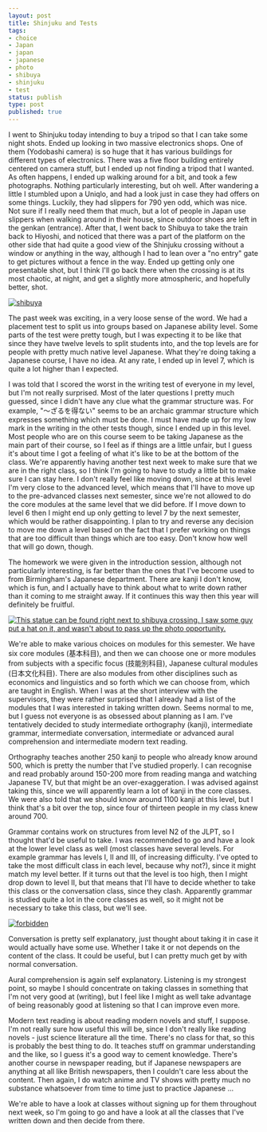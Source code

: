 ```yaml
---
layout: post
title: Shinjuku and Tests
tags:
- choice
- Japan
- japan
- japanese
- photo
- shibuya
- shinjuku
- test
status: publish
type: post
published: true
---
```

I went to Shinjuku today intending to buy a tripod so that I can take some night shots. Ended up looking in two massive electronics shops. One of them (Yodobashi camera) is so huge that it has various buildings for different types of electronics. There was a five floor building entirely centered on camera stuff, but I ended up not finding a tripod that I wanted. As often happens, I ended up walking around for a bit, and took a few photographs. Nothing particularly interesting, but oh well. After wandering a little I stumbled upon a Uniqlo, and had a look just in case they had offers on some things. Luckily, they had slippers for 790 yen odd, which was nice. Not sure if I really need them that much, but a lot of people in Japan use slippers when walking around in their house, since outdoor shoes are left in the genkan (entrance). After that, I went back to Shibuya to take the train back to Hiyoshi, and noticed that there was a part of the platform on the other side that had quite a good view of the Shinjuku crossing without a window or anything in the way, although I had to lean over a "no entry" gate to get pictures without a fence in the way. Ended up getting only one presentable shot, but I think I'll go back there when the crossing is at its most chaotic, at night, and get a slightly more atmospheric, and hopefully better, shot.

[![shibuya](http://farm7.static.flickr.com/6167/6155249356_fed7e96704_b.jpg)](http://www.flickr.com/photos/mstaniaszek/6155249356)

The past week was exciting, in a very loose sense of the word. We had a placement test to split us into groups based on Japanese ability level. Some parts of the test were pretty tough, but I was expecting it to be like that since they have twelve levels to split students into, and the top levels are for people with pretty much native level Japanese. What they're doing taking a Japanese course, I have no idea. At any rate, I ended up in level 7, which is quite a lot higher than I expected.

I was told that I scored the worst in the writing test of everyone in my level, but I'm not really surprised. Most of the later questions I pretty much guessed, since I didn't have any clue what the grammar structure was. For example, "〜ざるを得ない" seems to be an archaic grammar structure which expresses something which must be done. I must have made up for my low mark in the writing in the other tests though, since I ended up in this level. Most people who are on this course seem to be taking Japanese as the main part of their course, so I feel as if things are a little unfair, but I guess it's about time I got a feeling of what it's like to be at the bottom of the class. We're apparently having another test next week to make sure that we are in the right class, so I think I'm going to have to study a little bit to make sure I can stay here. I don't really feel like moving down, since at this level I'm very close to the advanced level, which means that I'll have to move up to the pre-advanced classes next semester, since we're not allowed to do the core modules at the same level that we did before. If I move down to level 6 then I might end up only getting to level 7 by the next semester, which would be rather disappointing. I plan to try and reverse any decision to move me down a level based on the fact that I prefer working on things that are too difficult than things which are too easy. Don't know how well that will go down, though.

The homework we were given in the introduction session, although not particularly interesting, is far better than the ones that I've become used to from Birmingham's Japanese department. There are kanji I don't know, which is fun, and I actually have to think about what to write down rather than it coming to me straight away. If it continues this way then this year will definitely be fruitful.

[![This statue can be found right next to shibuya crossing. I saw some guy put a hat on it, and wasn't about to pass up the photo opportunity.](http://farm7.static.flickr.com/6177/6155249350_fbbb660e28_b.jpg)](http://www.flickr.com/photos/mstaniaszek/6155249350)

We're able to make various choices on modules for this semester. We have six core modules (基本科目), and then we can choose one or more modules from subjects with a specific focus (技能別科目), Japanese cultural modules (日本文化科目). There are also modules from other disciplines such as economics and linguistics and so forth which we can choose from, which are taught in English. When I was at the short interview with the supervisors, they were rather surprised that I already had a list of the modules that I was interested in taking written down. Seems normal to me, but I guess not everyone is as obsessed about planning as I am. I've tentatively decided to study intermediate orthography (kanji), intermediate grammar, intermediate conversation, intermediate or advanced aural comprehension and intermediate modern text reading.

Orthography teaches another 250 kanji to people who already know around 500, which is pretty the number that I've studied properly. I can recognise and read probably around 150-200 more from reading manga and watching Japanese TV, but that might be an over-exaggeration. I was advised against taking this, since we will apparently learn a lot of kanji in the core classes. We were also told that we should know around 1100 kanji at this level, but I think that's a bit over the top, since four of thirteen people in my class knew around 700.

Grammar contains work on structures from level N2 of the JLPT, so I thought that'd be useful to take. I was recommended to go and have a look at the lower level class as well (most classes have several levels. For example grammar has levels I, II and III, of increasing difficulty. I've opted to take the most difficult class in each level, because why not?), since it might match my level better. If it turns out that the level is too high, then I might drop down to level II, but that means that I'll have to decide whether to take this class or the conversation class, since they clash. Apparently grammar is studied quite a lot in the core classes as well, so it might not be necessary to take this class, but we'll see.

[![forbidden](http://farm7.static.flickr.com/6074/6154640823_7c5db45369_b.jpg)](http://www.flickr.com/photos/mstaniaszek/6154640823)

Conversation is pretty self explanatory, just thought about taking it in case it would actually have some use. Whether I take it or not depends on the content of the class. It could be useful, but I can pretty much get by with normal conversation.

Aural comprehension is again self explanatory. Listening is my strongest point, so maybe I should concentrate on taking classes in something that I'm not very good at (writing), but I feel like I might as well take advantage of being reasonably good at listening so that I can improve even more.

Modern text reading is about reading modern novels and stuff, I suppose. I'm not really sure how useful this will be, since I don't really like reading novels - just science literature all the time. There's no class for that, so this is probably the best thing to do. It teaches stuff on grammar understanding and the like, so I guess it's a good way to cement knowledge. There's another course in newspaper reading, but if Japanese newspapers are anything at all like British newspapers, then I couldn't care less about the content. Then again, I do watch anime and TV shows with pretty much no substance whatsoever from time to time just to practice Japanese ...

We're able to have a look at classes without signing up for them throughout next week, so I'm going to go and have a look at all the classes that I've written down and then decide from there.

